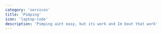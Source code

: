 ```yaml
---
category: 'services'
title: 'Pimping'
icon: 'laptop-code'
description: 'Pimping aint easy, but its work and Im bout that work'
---
```

